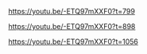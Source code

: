 https://youtu.be/-ETQ97mXXF0?t=799


https://youtu.be/-ETQ97mXXF0?t=898

https://youtu.be/-ETQ97mXXF0?t=1056